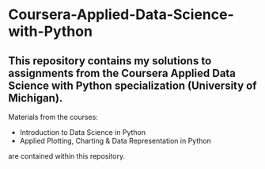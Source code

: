 # Coursera-Applied-Data-Science-with-Python
## This repository contains my solutions to assignments from the Coursera Applied Data Science with Python specialization (University of Michigan).
Materials from the courses:
  
  - Introduction to Data Science in Python
  - Applied Plotting, Charting & Data Representation in Python

are contained within this repository.
